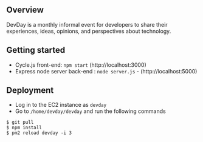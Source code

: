 ## Overview

DevDay is a monthly informal event for developers to share their experiences, ideas, opinions, and perspectives about technology.

## Getting started

* Cycle.js front-end: `npm start` (http://localhost:3000)
* Express node server back-end : `node server.js` - (http://localhost:5000)

## Deployment

* Log in to the EC2 instance as `devday`
* Go to `/home/devday/devday` and run the following commands
```
$ git pull
$ npm install
$ pm2 reload devday -i 3
```

